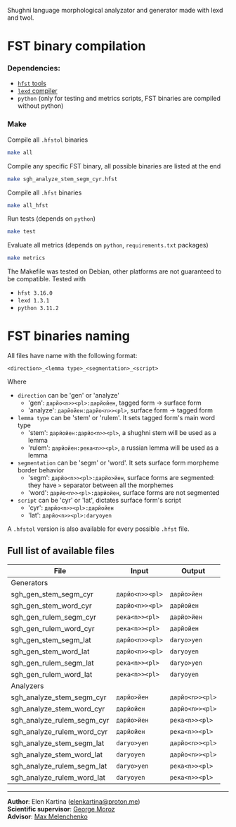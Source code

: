 Shughni language morphological analyzator and generator made with lexd and twol.

# FST binary compilation
### Dependencies:
- [`hfst` tools](https://github.com/hfst/hfst)
- [`lexd` compiler](https://github.com/apertium/lexd)
- `python` (only for testing and metrics scripts, FST binaries are compiled without python)
### Make
Compile all `.hfstol` binaries
```bash
make all
```

Compile any specific FST binary, all possible binaries are listed at the end
```bash
make sgh_analyze_stem_segm_cyr.hfst
```

Compile all `.hfst` binaries
```bash
make all_hfst
```

Run tests (depends on `python`)
```bash
make test
```

Evaluate all metrics (depends on `python`, `requirements.txt` packages)
```bash
make metrics
```

The Makefile was tested on Debian, other platforms are not guaranteed to be compatible. Tested with 
- `hfst 3.16.0`
- `lexd 1.3.1`
- `python 3.11.2`

# FST binaries naming
All files have name with the following format:
```
<direction>_<lemma type>_<segmentation>_<script>
```
Where
- `direction` can be 'gen' or 'analyze'
    - 'gen': `дарйо<n>><pl>:дарйойен`, tagged form -> surface form
    - 'analyze': `дарйойен:дарйо<n>><pl>`, surface form -> tagged form
- `lemma type` can be 'stem' or 'rulem'. It sets tagged form's main word type
    - 'stem': `дарйойен:дарйо<n>><pl>`, a shughni stem will be used as a lemma
    - 'rulem': `дарйойен:река<n>><pl>`, a russian lemma will be used as a lemma
- `segmentation` can be 'segm' or 'word'. It sets surface form morpheme border behavior
    - 'segm': `дарйо<n>><pl>:дарйо>йен`, surface forms are segmented: they have `>` separator between all the morphemes
    - 'word': `дарйо<n>><pl>:дарйойен`, surface forms are not segmented
- `script` can be 'cyr' or 'lat', dictates surface form's script
    - 'cyr': `дарйо<n>><pl>:дарйойен`
    - 'lat': `дарйо<n>><pl>:daryoyen`

A `.hfstol` version is also available for every possible `.hfst` file.

## Full list of available files
|File|Input|Output|
|-|-|-|
|Generators|
|sgh_gen_stem_segm_cyr|`дарйо<n>><pl>`|`дарйо>йен`|
|sgh_gen_stem_word_cyr|`дарйо<n>><pl>`|`дарйойен`|
|sgh_gen_rulem_segm_cyr|`река<n>><pl>`|`дарйо>йен`|
|sgh_gen_rulem_word_cyr|`река<n>><pl>`|`дарйойен`|
|sgh_gen_stem_segm_lat|`дарйо<n>><pl>`|`daryo>yen`|
|sgh_gen_stem_word_lat|`дарйо<n>><pl>`|`daryoyen`|
|sgh_gen_rulem_segm_lat|`река<n>><pl>`|`daryo>yen`|
|sgh_gen_rulem_word_lat|`река<n>><pl>`|`daryoyen`|
|Analyzers|
|sgh_analyze_stem_segm_cyr|`дарйо>йен`|`дарйо<n>><pl>`|
|sgh_analyze_stem_word_cyr|`дарйойен`|`дарйо<n>><pl>`|
|sgh_analyze_rulem_segm_cyr|`дарйо>йен`|`река<n>><pl>`|
|sgh_analyze_rulem_word_cyr|`дарйойен`|`река<n>><pl>`|
|sgh_analyze_stem_segm_lat|`daryo>yen`|`дарйо<n>><pl>`|
|sgh_analyze_stem_word_lat|`daryoyen`|`дарйо<n>><pl>`|
|sgh_analyze_rulem_segm_lat|`daryo>yen`|`река<n>><pl>`|
|sgh_analyze_rulem_word_lat|`daryoyen`|`река<n>><pl>`|


---

**Author**: Elen Kartina (elenkartina@proton.me)  
**Scientific supervisor**: [George Moroz](https://github.com/agricolamz)  
**Advisor**: [Max Melenchenko](https://github.com/maxmerben)  

